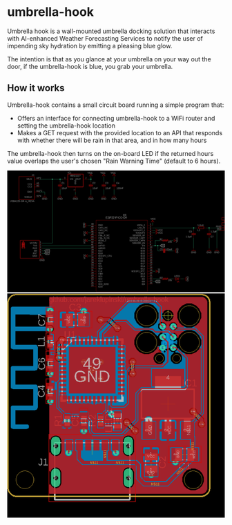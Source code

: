 # umbrella-hook
Umbrella hook is a wall-mounted umbrella docking solution that interacts with AI-enhanced Weather Forecasting Services to notify the user of impending sky hydration by emitting a pleasing blue glow.

The intention is that as you glance at your umbrella on your way out the door, if the umbrella-hook is blue, you grab your umbrella.

## How it works

Umbrella-hook contains a small circuit board running a simple program that:
- Offers an interface for connecting umbrella-hook to a WiFi router and setting the umbrella-hook location
- Makes a GET request with the provided location to an API that responds with whether there will be rain in that area, and in how many hours

The umbrella-hook then turns on the on-board LED if the returned hours value overlaps the user's chosen "Rain Warning Time" (default to 6 hours).

![schematic](umbrella-hook-sch.png)
![board](umbrella-hook-brd.png)
